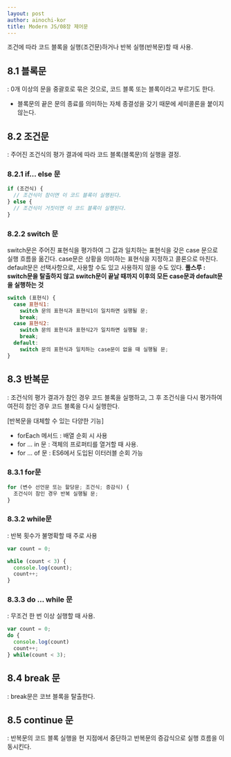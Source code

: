 ```yaml
---
layout: post
author: ainochi-kor
title: Modern JS/08장 제어문
---
```

조건에 따라 코드 블록을 실행(조건문)하거나 반복 실행(반복문)할 때 사용.

## 8.1 블록문
: 0개 이상의 문을 중괄호로 묶은 것으로, 코드 블록 또는 블록이라고 부르기도 한다.
- 블록문의 끝은 문의 종료를 의미하는 자체 종결성을 갖기 때문에 세미콜론을 붙이지 않는다.

## 8.2 조건문
: 주어진 조건식의 평가 결과에 따라 코드 블록(블록문)의 실행을 결정.

### 8.2.1 if... else 문
``` js
if (조건식) {
  // 조건식이 참이면 이 코드 블록이 실행된다.
} else {
  // 조건식이 거짓이면 이 코드 블록이 실행된다.
}
```

### 8.2.2 switch 문
switch문은 주어진 표현식을 평가하여 그 값과 일치하는 표현식을 갖은 case 문으로 실행 흐름을 옮긴다.
case문은 상황을 의미하는 표현식을 지정하고 콜론으로 마친다.
default문은 선택사항으로, 사용할 수도 있고 사용하지 않을 수도 있다.
**풀스루 : switch문을 탈출하지 않고 switch문이 끝날 때까지 이후의 모든 case문과 default문을 실행하는 것**

``` js
switch (표현식) {
  case 표현식1:
    switch 문의 표현식과 표현식1이 일치하면 실행될 문;
    break;
  case 표현식2:
    switch 문의 표현식과 표현식2가 일치하면 실행될 문;
    break;
  default:
    switch 문의 표현식과 일치하는 case문이 없을 때 실행될 문; 
}
```

## 8.3 반복문
: 조건식의 평가 결과가 참인 경우 코드 블록을 실행하고, 그 후 조건식을 다시 평가하여 여전히 참인 경우 코드 블록을 다시 실행한다.

[반복문을 대체할 수 있는 다양한 기능]
- forEach 메서드 : 배열 순회 시 사용
- for ... in 문 : 객체의 프로퍼티를 열거할 때 사용.
- for ... of 문 : ES6에서 도입된 이터러블 순회 가능

### 8.3.1 for문
``` js
for (변수 선언문 또는 할당문; 조건식; 증감식) {
  조건식이 참인 경우 반복 실행될 문;
}
```

### 8.3.2 while문
: 반복 횟수가 불명확할 때 주로 사용
``` js
var count = 0;

while (count < 3) {
  console.log(count);
  count++;
}
```
### 8.3.3 do ... while 문
: 무조건 한 번 이상 실행할 때 사용.
``` js
var count = 0;
do {
  console.log(count)
  count++;
} while(count < 3);
```

## 8.4 break 문
: break문은 코브 블록을 탈출한다.

## 8.5 continue 문
: 반복문의 코드 블록 실행을 현 지점에서 중단하고 반복문의 증감식으로 실행 흐름을 이동시킨다.